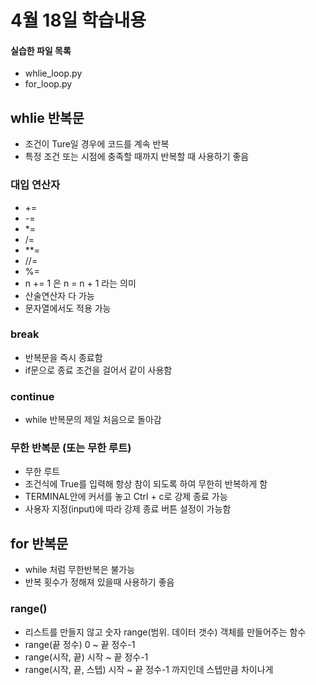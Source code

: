 # 4월 18일 학습내용
#### 실습한 파일 목록
- whlie_loop.py
- for_loop.py

## whlie 반복문
- 조건이 Ture일 경우에 코드를 계속 반복
- 특정 조건 또는 시점에 충족할 때까지 반복할 때 사용하기 좋음 

### 대입 연산자
- +=
- -=
- *=
- /=
- **=
- //=
- %=
- n += 1 은 n = n + 1 라는 의미
- 산술연산자 다 가능
- 문자열에서도 적용 가능

### break
- 반복문을 즉시 종료함
- if문으로 종료 조건을 걸어서 같이 사용함

### continue
- while 반복문의 제일 처음으로 돌아감

### 무한 반복문 (또는 무한 루트)
- 무한 루트
- 조건식에 True를 입력해 항상 참이 되도록 하여 무한히 반복하게 함
- TERMINAL안에 커서를 놓고 Ctrl + c로 강제 종료 가능
- 사용자 지정(input)에 따라 강제 종료 버튼 설정이 가능함

## for 반복문
- while 처럼 무한반복은 불가능
- 반복 횟수가 정해져 있을때 사용하기 좋음

### range()
- 리스트를 만들지 않고 숫자 range(범위. 데이터 갯수) 객체를 만들어주는 함수
- range(끝 정수) 0 ~ 끝 정수-1
- range(시작, 끝) 시작 ~ 끝 정수-1
- range(시작, 끝, 스텝) 시작 ~ 끝 정수-1 까지인데 스텝만큼 차이나게
